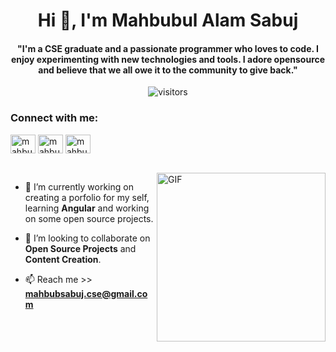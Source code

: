 
<h1 align="center">Hi 👋, I'm Mahbubul Alam Sabuj</h1>


<p>
  <h4 align="center"><b>"I'm a CSE graduate and a passionate programmer who loves to code. I enjoy experimenting with new technologies and tools. I adore opensource and believe that we all owe it to the community to give back."</b></h4>
</p>

<p align="center">
    <img align="center" alt="visitors" src="https://gpvc.arturio.dev/mahbubsabuj" />
</p>

<h3 align="left">Connect with me:</h3>
<p align="left">
<a href="https://linkedin.com/in/mahbubsabuj" target="blank"><img align="center" src="https://raw.githubusercontent.com/rahuldkjain/github-profile-readme-generator/master/src/images/icons/Social/linked-in-alt.svg" alt="mahbubsabuj" height="30" width="40" /></a>
<a href="https://fb.com/sabuj.mahbubul" target="blank"><img align="center" src="https://raw.githubusercontent.com/rahuldkjain/github-profile-readme-generator/master/src/images/icons/Social/facebook.svg" alt="mahbubsabuj" height="30" width="40" /></a>
<a href="https://codeforces.com/profile/newb_ie" target="blank"><img align="center" src="https://raw.githubusercontent.com/rahuldkjain/github-profile-readme-generator/master/src/images/icons/Social/codeforces.svg" alt="mahbubsabuj" height="30" width="40" /></a>
</p>
</h3>
<br>


<img align="right" height="270px" alt="GIF" src="https://c.tenor.com/y2JXkY1pXkwAAAAS/cat-computer.gif" />

- 🌱  I’m currently working on creating a porfolio for my self, learning **Angular** and working on some open source projects.

- 👯  I’m looking to collaborate on **Open Source Projects** and **Content Creation**.

- 📫 Reach me >> **mahbubsabuj.cse@gmail.com**
  
<br>
